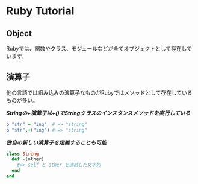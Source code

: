 # Ruby Tutorial

## Object
Rubyでは、関数やクラス、モジュールなどが全てオブジェクトとして存在しています。

## 演算子
他の言語では組み込みの演算子なものがRubyではメソッドとして存在しているものが多い。

***Stringの+演算子は+()でStringクラスのインスタンスメソッドを実行している***
```ruby
p "str" + "ing"  # => "string"
p "str".+("ing") # => "string"
```

***独自の新しい演算子を定義することも可能***
```ruby
class String
  def -(other)
    #=> self と other を連結した文字列
  end
end
```
